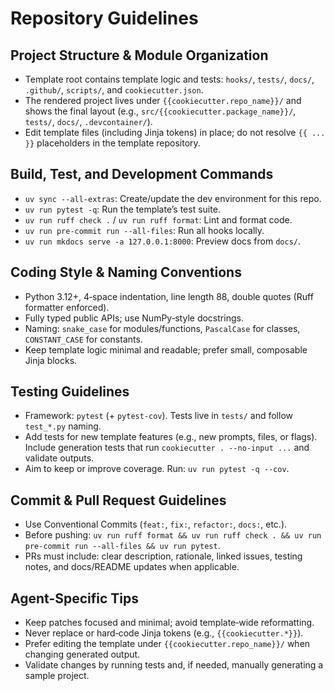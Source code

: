 # Repository Guidelines

## Project Structure & Module Organization
- Template root contains template logic and tests: `hooks/`, `tests/`, `docs/`, `.github/`, `scripts/`, and `cookiecutter.json`.
- The rendered project lives under `{{cookiecutter.repo_name}}/` and shows the final layout (e.g., `src/{{cookiecutter.package_name}}/`, `tests/`, `docs/`, `.devcontainer/`).
- Edit template files (including Jinja tokens) in place; do not resolve `{{ ... }}` placeholders in the template repository.

## Build, Test, and Development Commands
- `uv sync --all-extras`: Create/update the dev environment for this repo.
- `uv run pytest -q`: Run the template’s test suite.
- `uv run ruff check .` / `uv run ruff format`: Lint and format code.
- `uv run pre-commit run --all-files`: Run all hooks locally.
- `uv run mkdocs serve -a 127.0.0.1:8000`: Preview docs from `docs/`.

## Coding Style & Naming Conventions
- Python 3.12+, 4‑space indentation, line length 88, double quotes (Ruff formatter enforced).
- Fully typed public APIs; use NumPy‑style docstrings.
- Naming: `snake_case` for modules/functions, `PascalCase` for classes, `CONSTANT_CASE` for constants.
- Keep template logic minimal and readable; prefer small, composable Jinja blocks.

## Testing Guidelines
- Framework: `pytest` (+ `pytest-cov`). Tests live in `tests/` and follow `test_*.py` naming.
- Add tests for new template features (e.g., new prompts, files, or flags). Include generation tests that run `cookiecutter . --no-input ...` and validate outputs.
- Aim to keep or improve coverage. Run: `uv run pytest -q --cov`.

## Commit & Pull Request Guidelines
- Use Conventional Commits (`feat:`, `fix:`, `refactor:`, `docs:`, etc.).
- Before pushing: `uv run ruff format && uv run ruff check . && uv run pre-commit run --all-files && uv run pytest`.
- PRs must include: clear description, rationale, linked issues, testing notes, and docs/README updates when applicable.

## Agent-Specific Tips
- Keep patches focused and minimal; avoid template‑wide reformatting.
- Never replace or hard‑code Jinja tokens (e.g., `{{cookiecutter.*}}`).
- Prefer editing the template under `{{cookiecutter.repo_name}}/` when changing generated output.
- Validate changes by running tests and, if needed, manually generating a sample project.
